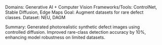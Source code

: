 Domains: Generative AI + Computer Vision
Frameworks/Tools: ControlNet, Stable Diffusion, Edge Maps
Goal: Augment datasets for rare defect classes.
Dataset: NEU, DAGM

Summary: Generated photorealistic synthetic defect images using controlled diffusion. Improved rare-class detection accuracy by 10%, enhancing model robustness on limited datasets.

